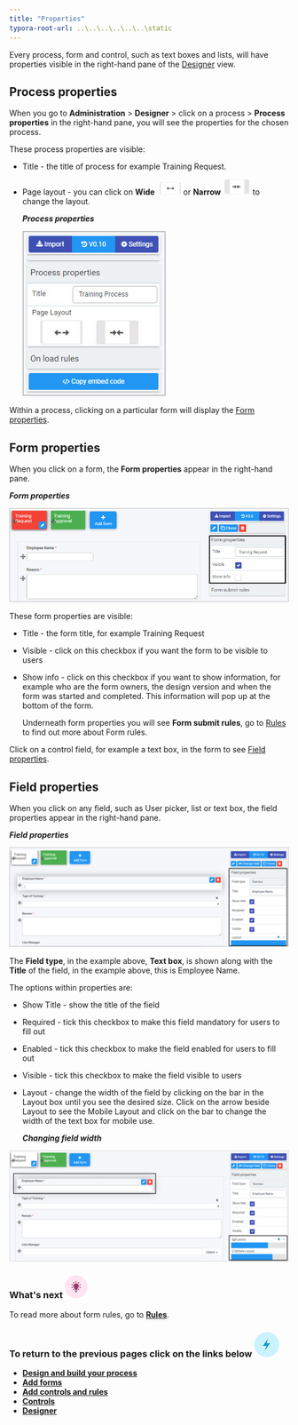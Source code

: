 ```yaml
---
title: "Properties"
typora-root-url: ..\..\..\..\..\..\static
---
```


Every process, form and control, such as text boxes and lists, will have properties visible in the right-hand pane of the [Designer](/docs/getting-started/create-first-process/design-and-build/add-forms/designer/) view. 



## Process properties ##

When you go to **Administration** > **Designer** > click on a process > **Process properties** in the right-hand pane, you will see the properties for the chosen process.

These process properties are visible:

- Title - the title of process for example Training Request.

- Page layout - you can click on **Wide** <img src="/images/wide_orig.png" alt="Wide button" style="zoom:50%;" />or **Narrow**  <img src="/images/narrow_orig.png" alt="Narrow button" style="zoom:50%;" /> to change the layout.

  ***Process properties***


  ![Process and form properties](/images/Process_Properties.jpg)

Within a process, clicking on a particular form will display the [Form properties](#form-properties). 



## Form properties ##

When you click on a form, the **Form properties** appear in the right-hand pane.

***Form properties***

![Form properties](/images/Form_Properties.jpg)

These form properties are visible:

- Title - the form title, for example Training Request

- Visible - click on this checkbox if you want the form to be visible to users

- Show info - click on this checkbox if you want to show information, for example who are the form owners, the design version and when the form was started and completed. This information will pop up at the bottom of the form.

  Underneath form properties you will see **Form submit rules**, go to [Rules](/docs/getting-started/create-first-process/plan-your-process/rules/) to find out more about Form rules.

Click on a control field, for example a text box, in the form to see [Field properties](#field-properties). 



## Field properties ##

When you click on any field, such as User picker, list or text box, the field properties appear in the right-hand pane.

***Field properties***

![Field properties](/images/fieldproperties.png)

The **Field type**, in the example above, **Text box**, is shown along with the **Title** of the field, in the example above, this is Employee Name.

The options within properties are:

- Show Title - show the title of the field
- Required - tick this checkbox to make this field mandatory for users to fill out
- Enabled - tick this checkbox to make the field enabled for users to fill out
- Visible - tick this checkbox to make the field visible to users
- Layout - change the width of the field by clicking on the bar in the Layout box until you see the desired size. Click on the arrow beside Layout to see the Mobile Layout and click on the bar to change the width of the text box for mobile use.

  ***Changing field width***

![Changing text box width](/images/changingwidth.png) 



### What's next  ![Idea icon](/images/18.png) ###

To read more about form rules, go to [**Rules**](/docs/getting-started/create-first-process/plan-your-process/rules/).



### **To return to the previous pages click on the links below**  ![Idea icon](/images/10.png) 

- [**Design and build your process**](/docs/getting-started/create-first-process/design-and-build/) 
- [**Add forms**](/docs/getting-started/create-first-process/design-and-build/add-forms/)
- **[Add controls and rules](/docs/getting-started/create-first-process/design-and-build/add-controls-and-rules/)**
- [**Controls**](/docs/getting-started/create-first-process/plan-your-process/controls/)
- [**Designer**](/docs/getting-started/create-first-process/design-and-build/add-forms/designer/)







